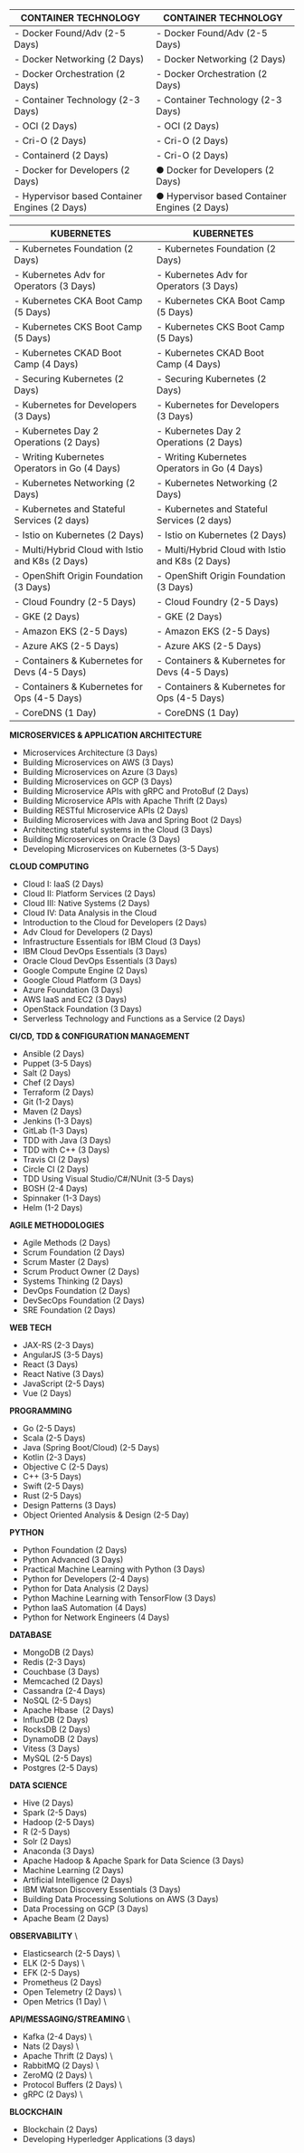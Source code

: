 | **CONTAINER TECHNOLOGY** | **CONTAINER TECHNOLOGY** |
| ------------------------ | ------------------------ |
| - Docker Found/Adv (2-5 Days) | - Docker Found/Adv (2-5 Days) |
| - Docker Networking (2 Days) | - Docker Networking (2 Days) |
| - Docker Orchestration (2 Days) | - Docker Orchestration (2 Days) |
| - Container Technology (2-3 Days) | - Container Technology (2-3 Days) |
| - OCI (2 Days) | - OCI (2 Days) |
| - Cri-O (2 Days) | - Cri-O (2 Days) |
| - Containerd (2 Days) | - Cri-O (2 Days) |
| - Docker for Developers (2 Days) | ● Docker for Developers (2 Days) |
| - Hypervisor based Container Engines (2 Days) | ●	Hypervisor based Container Engines (2 Days) |


| **KUBERNETES** | **KUBERNETES** |
| --------------- | --------------- |
| - Kubernetes Foundation (2 Days) | - Kubernetes Foundation (2 Days) |
| - Kubernetes Adv for Operators (3 Days) | - Kubernetes Adv for Operators (3 Days) |
| - Kubernetes CKA Boot Camp (5 Days) | - Kubernetes CKA Boot Camp (5 Days) |
| - Kubernetes CKS Boot Camp (5 Days) | - Kubernetes CKS Boot Camp (5 Days) |
| - Kubernetes CKAD Boot Camp (4 Days) | - Kubernetes CKAD Boot Camp (4 Days) |
| - Securing Kubernetes (2 Days) | - Securing Kubernetes (2 Days) |
| - Kubernetes for Developers (3 Days) | - Kubernetes for Developers (3 Days) |
| - Kubernetes Day 2 Operations (2 Days) | - Kubernetes Day 2 Operations (2 Days) |
| - Writing Kubernetes Operators in Go (4 Days) | - Writing Kubernetes Operators in Go (4 Days) |
| - Kubernetes Networking (2 Days) | - Kubernetes Networking (2 Days) |
| - Kubernetes and Stateful Services (2 days) | - Kubernetes and Stateful Services (2 days) |
| - Istio on Kubernetes (2 Days) | - Istio on Kubernetes (2 Days) |
| - Multi/Hybrid Cloud with Istio and K8s (2 Days) | - Multi/Hybrid Cloud with Istio and K8s (2 Days) |
| - OpenShift Origin Foundation (3 Days) | - OpenShift Origin Foundation (3 Days) |
| - Cloud Foundry (2-5 Days) | - Cloud Foundry (2-5 Days) |
| - GKE (2 Days) | - GKE (2 Days) |
| - Amazon EKS (2-5 Days) | - Amazon EKS (2-5 Days) |
| - Azure AKS (2-5 Days) | - Azure AKS (2-5 Days) |
| - Containers & Kubernetes for Devs (4-5 Days) | - Containers & Kubernetes for Devs (4-5 Days) |
| - Containers & Kubernetes for Ops (4-5 Days) | - Containers & Kubernetes for Ops (4-5 Days) |
| - CoreDNS (1 Day) | - CoreDNS (1 Day) |


**MICROSERVICES & APPLICATION ARCHITECTURE**
- Microservices Architecture (3 Days)
- Building Microservices on AWS (3 Days)
- Building Microservices on Azure (3 Days)
- Building Microservices on GCP (3 Days)
- Building Microservice APIs with gRPC and ProtoBuf (2 Days)
- Building Microservice APIs with Apache Thrift (2 Days)
- Building RESTful Microservice APIs (2 Days)
- Building Microservices with Java and Spring Boot (2 Days)
- Architecting stateful systems in the Cloud (3 Days)
- Building Microservices on Oracle (3 Days)
- Developing Microservices on Kubernetes (3-5 Days)

**CLOUD COMPUTING**
- Cloud I: IaaS (2 Days)
- Cloud II: Platform Services (2 Days)
- Cloud III: Native Systems (2 Days)
- Cloud IV: Data Analysis in the Cloud
- Introduction to the Cloud for Developers (2 Days)
- Adv Cloud for Developers (2 Days)
- Infrastructure Essentials for IBM Cloud (3 Days)
- IBM Cloud DevOps Essentials (3 Days)
- Oracle Cloud DevOps Essentials (3 Days)
- Google Compute Engine (2 Days)
- Google Cloud Platform (3 Days)
- Azure Foundation (3 Days)
- AWS IaaS and EC2 (3 Days)
- OpenStack Foundation (3 Days)
- Serverless Technology and Functions as a Service (2 Days)

**CI/CD, TDD & CONFIGURATION MANAGEMENT**
- Ansible (2 Days)
- Puppet (3-5 Days)
- Salt (2 Days)
- Chef (2 Days)
- Terraform (2 Days)
- Git (1-2 Days)
- Maven (2 Days)
- Jenkins (1-3 Days)
- GitLab (1-3 Days)
- TDD with Java (3 Days)
- TDD with C++ (3 Days)
- Travis CI (2 Days)
- Circle CI (2 Days)
- TDD Using Visual Studio/C#/NUnit (3-5 Days)
- BOSH (2-4 Days)
- Spinnaker (1-3 Days)
- Helm (1-2 Days)

**AGILE METHODOLOGIES**
- Agile Methods (2 Days)
- Scrum Foundation (2 Days)
- Scrum Master (2 Days)
- Scrum Product Owner (2 Days)
- Systems Thinking (2 Days)
- DevOps Foundation (2 Days)
- DevSecOps Foundation (2 Days)
- SRE Foundation (2 Days)

**WEB TECH**
- JAX-RS (2-3 Days)
- AngularJS (3-5 Days)
- React (3 Days)
- React Native (3 Days)
- JavaScript (2-5 Days)
- Vue (2 Days)

**PROGRAMMING**
- Go (2-5 Days)
- Scala (2-5 Days)
- Java (Spring Boot/Cloud) (2-5 Days)
- Kotlin (2-3 Days)
- Objective C (2-5 Days)
- C++ (3-5 Days)
- Swift (2-5 Days)
- Rust (2-5 Days)
- Design Patterns (3 Days)
- Object Oriented Analysis & Design (2-5 Day)

**PYTHON**
- Python Foundation (2 Days)
- Python Advanced (3 Days)
- Practical Machine Learning with Python (3 Days)
- Python for Developers (2-4 Days)
- Python for Data Analysis (2 Days)
- Python Machine Learning with TensorFlow (3 Days)
- Python IaaS Automation (4 Days)
- Python for Network Engineers (4 Days)

**DATABASE**
- MongoDB (2 Days)
- Redis (2-3 Days)
- Couchbase (3 Days)
- Memcached (2 Days)
- Cassandra (2-4 Days)
- NoSQL (2-5 Days)
- Apache Hbase  (2 Days)
- InfluxDB (2 Days)
- RocksDB (2 Days)
- DynamoDB (2 Days)
- Vitess (3 Days)
- MySQL (2-5 Days)
- Postgres (2-5 Days)

**DATA SCIENCE**
- Hive (2 Days)
- Spark (2-5 Days)
- Hadoop (2-5 Days)
- R (2-5 Days)
- Solr (2 Days)
- Anaconda (3 Days)
- Apache Hadoop & Apache Spark for Data Science (3 Days)
- Machine Learning (2 Days)
- Artificial Intelligence (2 Days)
- IBM Watson Discovery Essentials (3 Days)
- Building Data Processing Solutions on AWS (3 Days)
- Data Processing on GCP (3 Days)
- Apache Beam (2 Days)

**OBSERVABILITY** \
- Elasticsearch (2-5 Days) \
- ELK (2-5 Days) \
- EFK (2-5 Days) <br>
- Prometheus (2 Days) <br>
- Open Telemetry (2 Days) \
- Open Metrics (1 Day) \

**API/MESSAGING/STREAMING** \
- Kafka (2-4 Days) \
- Nats (2 Days) \
- Apache Thrift (2 Days) \
- RabbitMQ (2 Days) \
- ZeroMQ (2 Days) \
- Protocol Buffers (2 Days) \
- gRPC (2 Days) \

**BLOCKCHAIN**
- Blockchain (2 Days)
- Developing Hyperledger Applications (3 days)
